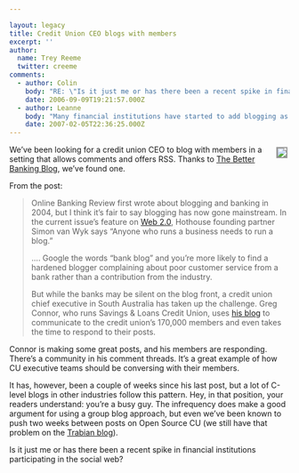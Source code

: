 ```yaml
---

layout: legacy
title: Credit Union CEO blogs with members
excerpt: ''
author:
  name: Trey Reeme
  twitter: creeme
comments:
  - author: Colin
    body: "RE: \"Is it just me or has there been a recent spike in financial institutions participating in the social web?\"\r\n\r\nIt certainly seems we have a somewhat unique group focussed on FI's.  \r\n\r\nSome may be newish to blogs, or others may have been involved for a while in other more general blogging activities.  Blogging has existed since 1999, but only started to get real traction, and become noticed in 2004/5, so in the scheme of things, we are probably still early adopters.\r\n\r\nIn any event, its clear there are a group who have been thinking about the impact on financial services, deeply, for a long time, and its great to see these thoughts expressed and discussed in blogs now."
    date: 2006-09-09T19:21:57.000Z
  - author: Leanne
    body: "Many financial institutions have started to add blogging as an online finance function and as a way to keep in touch with their customers. It is interesting to find out how social web and social media impact customer acquisition, loyalty, and revenue generation. As more and more customers become internet-savvy (how many have visited their banks lately aside from taking money from the ATM?)  I believe blogging and all the different social networking activities are worth exploring and adopting. \r\n\r\nWe actually put together a very exciting conference called Net.Finance 2007 and we have a full day focused on Web 2.0, social media, and other online innovations in the financial services industry. If you are involved in online marketing and online banking this is definitely a must-attend event. The special day is called Financial Services Innovation Forum. April 16-19, 2007 at the Camelback Inn, Scottsdale AZ.\r\n\r\nSpeakers include: \r\n- Chris Larsen, President and CEO, Prosper.com (he founded E-LOAN)\r\n- Shari Storm, Chief Marketing Officer, Verity Credit Union\r\n- Gabriel Dalporto, Chief Marketing Officer, Zecco.com\r\n- Jennifer Vos, Director of Online Strategy and Customer Experience Design, Citigroup\r\n- Mickey Mencin, VP Interactive Marketing & Merchandising, KeyBank\r\n- John Owens, Head of Marketing ING Bank\r\n\r\n...and 40 more speakers!!!\r\n\r\nCheck out the website www.netfinanceus.com. \r\n\r\n\r\n\r\n"
    date: 2007-02-05T22:36:25.000Z
---
```


<p><a href="http://savingsloans.typepad.com/"><img src="/images/legacy/ceolink.jpg" style="float:right; border: 2px solid #999999; margin: 4px;" /></a>We&#8217;ve been looking for a credit union <span class="caps">CEO</span> to blog with members in a setting that allows comments and offers <span class="caps">RSS</span>.  Thanks to <a href="http://bankingreview.blogspot.com/2006/09/banking-ceo-thats-willing-to-blog.html">The Better Banking Blog</a>, we&#8217;ve found one.</p>
<p>From the post:</p>
<blockquote><p>Online Banking Review first wrote about blogging and banking in 2004, but I think it&#8217;s fair to say blogging has now gone mainstream. In the current issue&#8217;s feature on <a href="http://obr.onlinebankingreview.com.au/">Web 2.0</a>, Hothouse founding partner Simon van Wyk says &#8220;Anyone who runs a business needs to run a blog.&#8221;</p><p> .... Google the words &#8220;bank blog&#8221; and you’re more likely to find a hardened blogger complaining about poor customer service from a bank rather than a contribution from the industry.</p><p>But while the banks may be silent on the blog front, a credit union chief executive in South Australia has taken up the challenge. Greg Connor, who runs Savings &#38; Loans Credit Union, uses <a href="http://savingsloans.typepad.com/">his blog</a> to communicate to the credit union&#8217;s 170,000 members and even takes the time to respond to their posts.</p></blockquote>
<p>Connor is making some great posts, and his members are responding.  There&#8217;s a community in his comment threads.  It&#8217;s a great example of how CU executive teams should be conversing with their members.</p>
<p>It has, however, been a couple of weeks since his last post, but a lot of C-level blogs in other industries follow this pattern.  Hey, in that position, your readers understand: you&#8217;re a busy guy.  The infrequency does make a good argument for using a group blog approach, but even we&#8217;ve been known to push two weeks between posts on Open Source CU (we still have that problem on the <a href="http://www.trabian.com">Trabian blog</a>).</p>
<p>Is it just me or has there been a recent spike in financial institutions participating in the social web?</p>